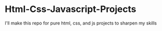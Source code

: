 # Html-Css-Javascript-Projects
I'll make this repo for pure html, css, and js projects to sharpen my skills 

